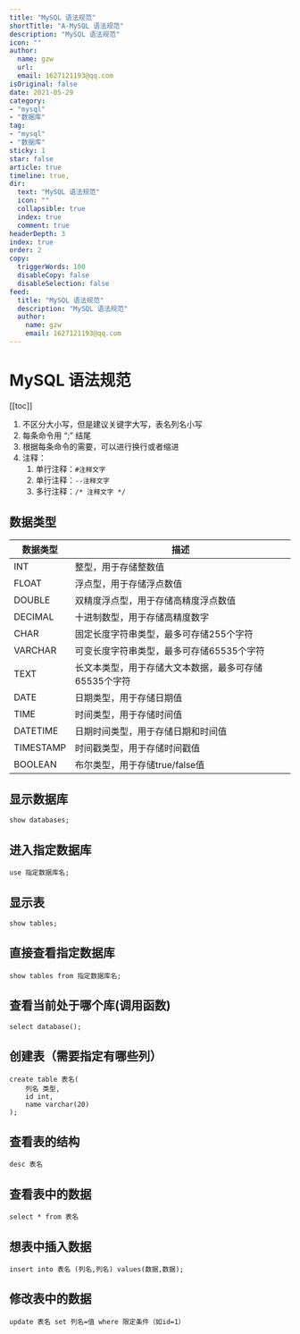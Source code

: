 ```yaml
---
title: "MySQL 语法规范"
shortTitle: "A-MySQL 语法规范"
description: "MySQL 语法规范"
icon: ""
author: 
  name: gzw
  url: 
  email: 1627121193@qq.com
isOriginal: false
date: 2021-05-29
category: 
- "mysql"
- "数据库"
tag:
- "mysql"
- "数据库"
sticky: 1
star: false
article: true
timeline: true,
dir:
  text: "MySQL 语法规范"
  icon: ""
  collapsible: true
  index: true
  comment: true
headerDepth: 3
index: true
order: 2
copy:
  triggerWords: 100
  disableCopy: false
  disableSelection: false
feed:
  title: "MySQL 语法规范"
  description: "MySQL 语法规范"
  author:
    name: gzw
    email: 1627121193@qq.com
---
```






# MySQL 语法规范

[[toc]]

1. 不区分大小写，但是建议关键字大写，表名列名小写 
2. 每条命令用 “;” 结尾  
3. 根据每条命令的需要，可以进行换行或者缩进  
4. 注释：
   1. 单行注释：`#注释文字`   
   2. 单行注释：`--注释文字`  
   3. 多行注释：`/* 注释文字 */`



## 数据类型

| 数据类型  | 描述                                                  |
| --------- | ----------------------------------------------------- |
| INT       | 整型，用于存储整数值                                  |
| FLOAT     | 浮点型，用于存储浮点数值                              |
| DOUBLE    | 双精度浮点型，用于存储高精度浮点数值                  |
| DECIMAL   | 十进制数型，用于存储高精度数字                        |
| CHAR      | 固定长度字符串类型，最多可存储255个字符               |
| VARCHAR   | 可变长度字符串类型，最多可存储65535个字符             |
| TEXT      | 长文本类型，用于存储大文本数据，最多可存储65535个字符 |
| DATE      | 日期类型，用于存储日期值                              |
| TIME      | 时间类型，用于存储时间值                              |
| DATETIME  | 日期时间类型，用于存储日期和时间值                    |
| TIMESTAMP | 时间戳类型，用于存储时间戳值                          |
| BOOLEAN   | 布尔类型，用于存储true/false值                        |





## 显示数据库 

```mysql
show databases;
```



## 进入指定数据库

```mysql
use 指定数据库名;
```



## 显示表

```mysql
show tables;
```



## 直接查看指定数据库

```mysql
show tables from 指定数据库名;
```



## 查看当前处于哪个库(调用函数)

```mysql
select database();
```



## 创建表（需要指定有哪些列）

```mysql
create table 表名(
    列名 类型,
    id int,
    name varchar(20)
);
```



## 查看表的结构

```mysql
desc 表名
```



## 查看表中的数据

```mysql
select * from 表名
```



## 想表中插入数据

```mysql
insert into 表名 (列名,列名) values(数据,数据);
```



## 修改表中的数据

```mysql
update 表名 set 列名=值 where 限定条件（如id=1）
```


